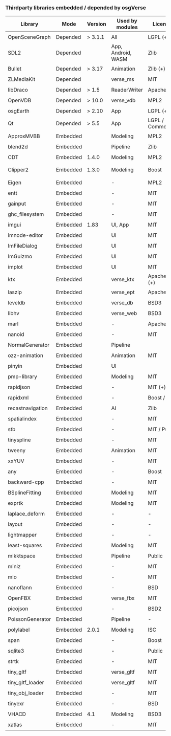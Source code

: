 ### Thirdparty libraries embedded / depended by osgVerse
| Library          | Mode     | Version   | Used by modules    | License           | Compatible with MIT? | Website |
|------------------|----------|-----------|--------------------|-------------------|--------------------|-|
| OpenSceneGraph   | Depended | > 3.1.1   | All                | LGPL (+)          | :heavy_check_mark: | |
| SDL2             | Depended |           | App, Android, WASM | Zlib              | :heavy_check_mark: | https://github.com/libsdl-org/SDL |
| Bullet           | Depended | > 3.17    | Animation          | Zlib (+)          | :heavy_check_mark: | https://github.com/bulletphysics/bullet3 |
| ZLMediaKit       | Depended |           | verse_ms           | MIT               | :heavy_check_mark: | https://github.com/ZLMediaKit/ZLMediaKit |
| libDraco         | Depended | > 1.5     | ReaderWriter       | Apache2           | :heavy_check_mark: | https://github.com/google/draco |
| OpenVDB          | Depended | > 10.0    | verse_vdb          | MPL2              | :heavy_check_mark: | https://github.com/AcademySoftwareFoundation/openvdb |
| osgEarth         | Depended | > 2.10    | App                | LGPL (+)          | :heavy_check_mark: | https://github.com/gwaldron/osgearth |
| Qt               | Depended | > 5.5     | App                | LGPL / Commercial | :heavy_check_mark: | |
| ApproxMVBB       | Embedded |           | Modeling           | MPL2              | :heavy_check_mark: | https://github.com/gabyx/ApproxMVBB |
| blend2d          | Embedded |           | Pipeline           | Zlib              | :heavy_check_mark: | https://github.com/blend2d/blend2d |
| CDT              | Embedded | 1.4.0     | Modeling           | MPL2              | :heavy_check_mark: | https://github.com/artem-ogre/CDT |
| Clipper2         | Embedded | 1.3.0     | Modeling           | Boost             | :heavy_check_mark: | https://github.com/collmot/Clipper2/tree/feat/cpp11-support |
| Eigen            | Embedded |           | -                  | MPL2              | :heavy_check_mark: | https://gitlab.com/libeigen/eigen |
| entt             | Embedded |           | -                  | MIT               | :heavy_check_mark: | https://github.com/skypjack/entt |
| gainput          | Embedded |           | -                  | MIT               | :heavy_check_mark: | https://github.com/jkuhlmann/gainput |
| ghc_filesystem   | Embedded |           | -                  | MIT               | :heavy_check_mark: | https://github.com/gulrak/filesystem |
| imgui            | Embedded | 1.83      | UI, App            | MIT               | :heavy_check_mark: | https://github.com/ocornut/imgui |
| imnode-editor    | Embedded |           | UI                 | MIT               | :heavy_check_mark: | https://github.com/thedmd/imgui-node-editor |
| ImFileDialog     | Embedded |           | UI                 | MIT               | :heavy_check_mark: | https://github.com/dfranx/ImFileDialog |
| ImGuizmo         | Embedded |           | UI                 | MIT               | :heavy_check_mark: | https://github.com/CedricGuillemet/ImGuizmo |
| implot           | Embedded |           | UI                 | MIT               | :heavy_check_mark: | https://github.com/epezent/implot |
| ktx              | Embedded |           | verse_ktx          | Apache2 (+)       | :heavy_check_mark: | https://github.com/KhronosGroup/KTX-Software |
| laszip           | Embedded |           | verse_ept          | Apache2           | :heavy_check_mark: | https://github.com/LASzip/LASzip |
| leveldb          | Embedded |           | verse_db           | BSD3              | :heavy_check_mark: | https://github.com/google/leveldb |
| libhv            | Embedded |           | verse_web          | BSD3              | :heavy_check_mark: | https://github.com/ithewei/libhv |
| marl             | Embedded |           | -                  | Apache2           | :heavy_check_mark: | https://github.com/google/marl |
| nanoid           | Embedded |           | -                  | MIT               | :heavy_check_mark: | https://github.com/mcmikecreations/nanoid_cpp |
| NormalGenerator  | Embedded |           | Pipeline           |                   | :zap: | |
| ozz-animation    | Embedded |           | Animation          | MIT               | :heavy_check_mark: | https://github.com/guillaumeblanc/ozz-animation |
| pinyin           | Embedded |           | UI                 |                   | :zap: | |
| pmp-library      | Embedded |           | Modeling           | MIT               | :heavy_check_mark: | https://github.com/pmp-library/pmp-library |
| rapidjson        | Embedded |           | -                  | MIT (+)           | :heavy_check_mark: | https://github.com/Tencent/rapidjson |
| rapidxml         | Embedded |           | -                  | Boost / MIT       | :heavy_check_mark: | https://rapidxml.sourceforge.net/ |
| recastnavigation | Embedded |           | AI                 | Zlib              | :heavy_check_mark: | https://github.com/recastnavigation/recastnavigation |
| spatialindex     | Embedded |           | -                  | MIT               | :heavy_check_mark: | https://github.com/libspatialindex/libspatialindex |
| stb              | Embedded |           | -                  | MIT / Public      | :heavy_check_mark: | https://github.com/nothings/stb |
| tinyspline       | Embedded |           | -                  | MIT               | :heavy_check_mark: | https://github.com/msteinbeck/tinyspline |
| tweeny           | Embedded |           | Animation          | MIT               | :heavy_check_mark: | https://github.com/mobius3/tweeny |
| xxYUV            | Embedded |           | -                  | MIT               | :heavy_check_mark: | https://github.com/metarutaiga/xxYUV |
| any              | Embedded |           | -                  | Boost             | :heavy_check_mark: | https://github.com/thelink2012/any |
| backward-cpp     | Embedded |           | -                  | MIT               | :heavy_check_mark: | https://github.com/bombela/backward-cpp |
| BSplineFitting   | Embedded |           | Modeling           | MIT               | :heavy_check_mark: | https://github.com/QianZheng/BSplineFitting/tree/master |
| exprtk           | Embedded |           | Modeling           | MIT               | :heavy_check_mark: | https://github.com/ArashPartow/exprtk |
| laplace_deform   | Embedded |           | -                  | -                 | :heavy_check_mark: | |
| layout           | Embedded |           | -                  | -                 | :heavy_check_mark: | |
| lightmapper      | Embedded |           | -                  | -                 | :heavy_check_mark: | https://github.com/ands/lightmapper |
| least-squares    | Embedded |           | Modeling           | MIT               | :heavy_check_mark: | https://github.com/Rookfighter/least-squares-cpp |
| mikktspace       | Embedded |           | Pipeline           | Public            | :heavy_check_mark: | https://github.com/mmikk/MikkTSpace |
| miniz            | Embedded |           | -                  | MIT               | :heavy_check_mark: | https://github.com/richgel999/miniz |
| mio              | Embedded |           | -                  | MIT               | :heavy_check_mark: | https://github.com/vimpunk/mio |
| nanoflann        | Embedded |           | -                  | BSD               | :heavy_check_mark: | https://github.com/jlblancoc/nanoflann |
| OpenFBX          | Embedded |           | verse_fbx          | MIT               | :heavy_check_mark: | https://github.com/nem0/OpenFBX |
| picojson         | Embedded |           | -                  | BSD2              | :heavy_check_mark: | https://github.com/kazuho/picojson |
| PoissonGenerator | Embedded |           | Pipeline           | -                 | :heavy_check_mark: | |
| polylabel        | Embedded | 2.0.1     | Modeling           | ISC               | :heavy_check_mark: | https://github.com/mapbox/polylabel |
| span             | Embedded |           | -                  | Boost             | :heavy_check_mark: | https://github.com/tcbrindle/span |
| sqlite3          | Embedded |           | -                  | Public            | :heavy_check_mark: | https://www.sqlite.org/index.html |
| strtk            | Embedded |           | -                  | MIT               | :heavy_check_mark: | https://github.com/ArashPartow/strtk |
| tiny_gltf        | Embedded |           | verse_gltf         | MIT               | :heavy_check_mark: | https://github.com/syoyo/tinygltf |
| tiny_gltf_loader | Embedded |           | verse_gltf         | MIT               | :heavy_check_mark: | https://github.com/syoyo/tinygltfloader |
| tiny_obj_loader  | Embedded |           | -                  | MIT               | :heavy_check_mark: | https://github.com/tinyobjloader/tinyobjloader |
| tinyexr          | Embedded |           | -                  | BSD               | :heavy_check_mark: | https://github.com/syoyo/tinyexr |
| VHACD            | Embedded | 4.1       | Modeling           | BSD3              | :heavy_check_mark: | https://github.com/kmammou/v-hacd
| xatlas           | Embedded |           | -                  | MIT               | :heavy_check_mark: | https://github.com/jpcy/xatlas |